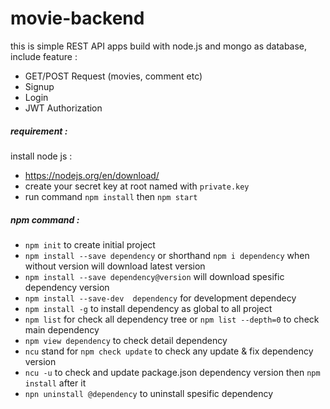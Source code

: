 # movie-backend

this is simple REST API apps build with node.js and mongo as database, include feature :
- GET/POST Request (movies, comment etc)
- Signup 
- Login
- JWT Authorization 

##### requirement :

install node js :
- https://nodejs.org/en/download/
- create your secret key at root named with `private.key`
- run command `npm install` then `npm start`

##### npm command :
- `npm init` to create initial project
- `npm install --save dependency` or shorthand `npm i dependency` when without version will download latest version
- `npm install --save dependency@version` will download spesific dependency version
- `npm install --save-dev  dependency` for development dependecy
- `npm install -g` to install dependency as global to all project
- `npm list` for check all dependency tree or `npm list --depth=0` to check main dependency 
- `npm view dependency` to check detail dependency
- `ncu` stand for `npm check update` to check any update & fix dependency version
- `ncu -u` to check and update package.json dependency version then `npm install` after it
- `npn uninstall @dependency` to uninstall spesific dependency
